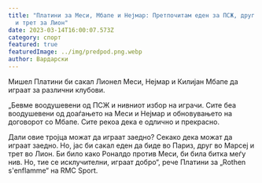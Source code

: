 ```yaml
---
title: "Платини за Меси, Мбапе и Нејмар: Претпочитам еден за ПСЖ, друг за Марсеј
  и трет за Лион"
date: 2023-03-14T16:00:07.573Z
category: спорт
featured: true
featuredImage: ../img/predpod.png.webp
author: Вардарски
---
```


Мишел Платини би сакал Лионел Меси, Нејмар и Килијан Мбапе да играат за различни клубови.

„Бевме воодушевени од ПСЖ и нивниот избор на играчи. Сите беа воодушевени од доаѓањето на Меси и Нејмар и обновувањето на договорот со Мбапе. Сите рекоа дека е одлично и прекрасно.

Дали овие тројца можат да играат заедно? Секако дека можат да играат заедно. Но, јас би сакал еден да биде во Париз, друг во Марсеј и трет во Лион. Би било како Роналдо против Меси, би била битка меѓу нив. Но, тие се исклучителни, играат добро“, рече Платини за „Rothen s'enflamme“ на RMC Sport.
